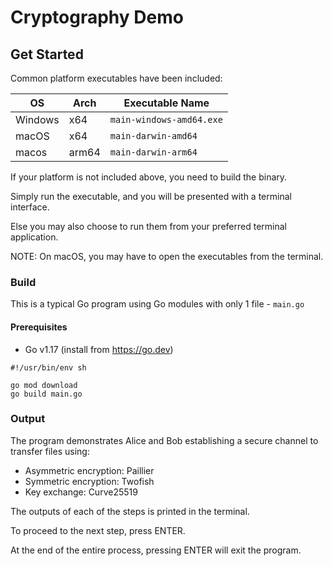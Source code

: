 # Cryptography Demo

## Get Started

Common platform executables have been included:

| OS      | Arch  | Executable Name          |
|---------|-------|--------------------------|
| Windows | x64   | `main-windows-amd64.exe` |
| macOS   | x64   | `main-darwin-amd64`      |
| macos   | arm64 | `main-darwin-arm64`      |

If your platform is not included above, you need to build the binary.

Simply run the executable, and you will be presented with a terminal interface.

Else you may also choose to run them from your preferred terminal application.

NOTE: On macOS, you may have to open the executables from the terminal.

### Build

This is a typical Go program using Go modules with only 1 file - `main.go`

#### Prerequisites

* Go v1.17 (install from https://go.dev)

```shell
#!/usr/bin/env sh

go mod download
go build main.go
```

### Output

The program demonstrates Alice and Bob establishing a secure channel to transfer files using:

* Asymmetric encryption: Paillier
* Symmetric encryption: Twofish
* Key exchange: Curve25519

The outputs of each of the steps is printed in the terminal.

To proceed to the next step, press ENTER.

At the end of the entire process, pressing ENTER will exit the program.